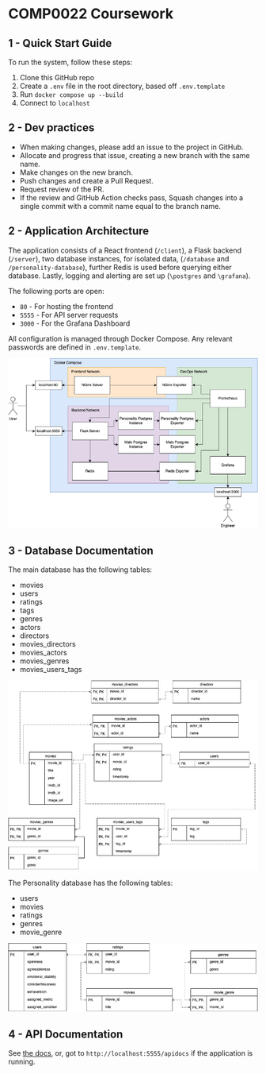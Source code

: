 # COMP0022 Coursework

## 1 - Quick Start Guide

To run the system, follow these steps:
1. Clone this GitHub repo
2. Create a `.env` file in the root directory, based off `.env.template`
3. Run `docker compose up --build`
4. Connect to `localhost`

## 2 - Dev practices

- When making changes, please add an issue to the project in GitHub.
- Allocate and progress that issue, creating a new branch with the same name.
- Make changes on the new branch.
- Push changes and create a Pull Request.
- Request review of the PR.
- If the review and GitHub Action checks pass, Squash changes into a single commit with a commit name equal to the branch name.

## 2 - Application Architecture

The application consists of a React frontend (`/client`), a Flask backend (`/server`), two database instances, for isolated data, (`/database` and `/personality-database`), further Redis is used before querying either database. Lastly, logging and alerting are set up (`\postgres` and `\grafana`).

The following ports are open:
- `80` - For hosting the frontend
- `5555` - For API server requests
- `3000` - For the Grafana Dashboard

All configuration is managed through Docker Compose. Any relevant passwords are defined in `.env.template`.

![System Arcitecture](./media/SystemDesign.drawio.png)

## 3 - Database Documentation

The main database has the following tables:

- movies
- users
- ratings
- tags
- genres
- actors
- directors
- movies_directors
- movies_actors
- movies_genres
- movies_users_tags

![ERD of main table](./media/mainERD.drawio.png)

The Personality database has the following tables:

- users
- movies
- ratings
- genres
- movie_genre

![ERD of personality table](./media/PersonalityERD.drawio.png)

## 4 - API Documentation

See [the docs](serverDocs.md), or, got to `http://localhost:5555/apidocs` if the application is running.
